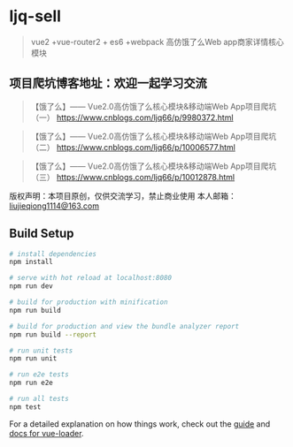 # ljq-sell

> vue2 +vue-router2 + es6 +webpack 高仿饿了么Web app商家详情核心模块

## 项目爬坑博客地址：欢迎一起学习交流
> 【饿了么】—— Vue2.0高仿饿了么核心模块&移动端Web App项目爬坑（一）
https://www.cnblogs.com/ljq66/p/9980372.html

> 【饿了么】—— Vue2.0高仿饿了么核心模块&移动端Web App项目爬坑（二） 
https://www.cnblogs.com/ljq66/p/10006577.html

> 【饿了么】—— Vue2.0高仿饿了么核心模块&移动端Web App项目爬坑（三） 
https://www.cnblogs.com/ljq66/p/10012878.html

版权声明：本项目原创，仅供交流学习，禁止商业使用 本人邮箱：liujieqiong1114@163.com

## Build Setup

``` bash
# install dependencies
npm install

# serve with hot reload at localhost:8080
npm run dev

# build for production with minification
npm run build

# build for production and view the bundle analyzer report
npm run build --report

# run unit tests
npm run unit

# run e2e tests
npm run e2e

# run all tests
npm test
```

For a detailed explanation on how things work, check out the [guide](http://vuejs-templates.github.io/webpack/) and [docs for vue-loader](http://vuejs.github.io/vue-loader).
